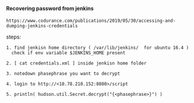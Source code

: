 

#### Recovering password from jenkins

    https://www.codurance.com/publications/2019/05/30/accessing-and-dumping-jenkins-credentials
    
    
steps:

    1. find jenkisn home directory ( /var/lib/jenkins/  for ubuntu 16.4 )
      check if env variable $JENKINS_HOME present
    
    2. [ cat credentials.xml ] inside jenkisn home folder
  
    3. notedown phasephrase you want to decrypt

    4. login to http://<10.78.210.152:8080>/script
  
    5. println( hudson.util.Secret.decrypt("{<phasephrase>}") )
